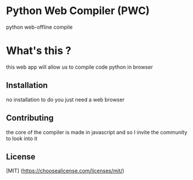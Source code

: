 # Python Web Compiler (PWC)
python web-offline compile
# What's this ?
this web app will allow us to compile code
python in browser

## Installation

no installation to do
you just need a web browser

## Contributing
the core of the compiler is made in javascript
and so I invite the community to look into it

## License
[MIT] (https://choosealicense.com/licenses/mit/)
